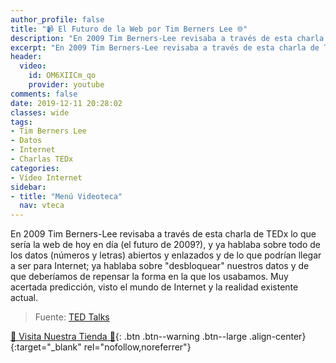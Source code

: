 ```yaml
---
author_profile: false
title: "📹 El Futuro de la Web por Tim Berners Lee 🌐"
description: "En 2009 Tim Berners-Lee revisaba a través de esta charla de TEDx lo que sería la web de hoy en día Internet y la Web."
excerpt: "En 2009 Tim Berners-Lee revisaba a través de esta charla de TEDx lo que sería la web de hoy en día Internet y la Web."
header:
  video:
    id: OM6XIICm_qo
    provider: youtube
comments: false
date: 2019-12-11 20:28:02
classes: wide
tags:
- Tim Berners Lee
- Datos
- Internet
- Charlas TEDx
categories:
- Vídeo Internet
sidebar:
- title: "Menú Videoteca"
  nav: vteca
---
```


En 2009 Tim Berners-Lee revisaba a través de esta charla de TEDx lo que sería la web de hoy en día (el futuro de 2009?), y ya hablaba sobre todo de los datos (números y letras) abiertos y enlazados y de lo que podrían llegar a ser para Internet; ya hablaba sobre "desbloquear" nuestros datos y de que deberíamos de repensar la forma en la que los usabamos. Muy acertada predicción, visto el mundo de Internet y la realidad existente actual.

> Fuente: [TED Talks](https://www.ted.com/talks/tim_berners_lee_the_next_web)

<script async src="https://pagead2.googlesyndication.com/pagead/js/adsbygoogle.js"></script>
<ins class="adsbygoogle"
     style="display:block; text-align:center;"
     data-ad-layout="in-article"
     data-ad-format="fluid"
     data-ad-client="ca-pub-9630764103400456"
     data-ad-slot="3229974124"></ins>
<script>
     (adsbygoogle = window.adsbygoogle || []).push({});
</script>

[🎁 Visita Nuestra Tienda 🎁](https://www.amazon.es/shop/cibercursos){: .btn .btn--warning .btn--large .align-center}{:target="_blank" rel="nofollow,noreferrer"}